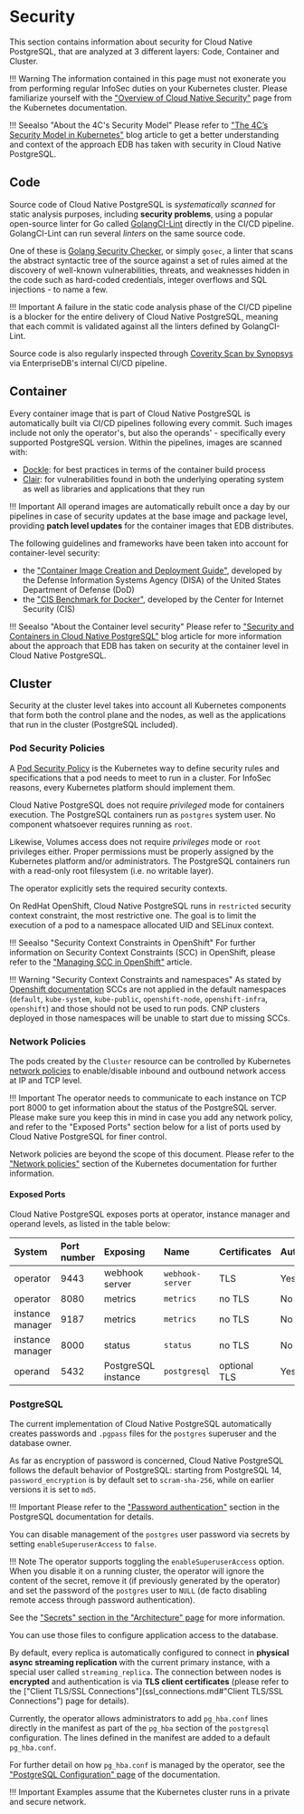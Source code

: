 # Security

This section contains information about security for Cloud Native PostgreSQL,
that are analyzed at 3 different layers: Code, Container and Cluster.

!!! Warning
    The information contained in this page must not exonerate you from
    performing regular InfoSec duties on your Kubernetes cluster. Please
    familiarize yourself with the ["Overview of Cloud Native Security"](https://kubernetes.io/docs/concepts/security/overview/)
    page from the Kubernetes documentation.

!!! Seealso "About the 4C's Security Model"
    Please refer to ["The 4C’s Security Model in Kubernetes"](https://www.enterprisedb.com/blog/4cs-security-model-kubernetes)
    blog article to get a better understanding and context of the approach EDB
    has taken with security in Cloud Native PostgreSQL.

## Code

Source code of Cloud Native PostgreSQL is *systematically scanned* for static analysis purposes,
including **security problems**, using a popular open-source linter for Go called
[GolangCI-Lint](https://github.com/golangci/golangci-lint) directly in the CI/CD pipeline.
GolangCI-Lint can run several *linters* on the same source code.

One of these is [Golang Security Checker](https://github.com/securego/gosec), or simply `gosec`,
a linter that scans the abstract syntactic tree of the source against a set of rules aimed at
the discovery of well-known vulnerabilities, threats, and weaknesses hidden in
the code such as hard-coded credentials, integer overflows and SQL injections - to name a few.

!!! Important
    A failure in the static code analysis phase of the CI/CD pipeline is a blocker
    for the entire delivery of Cloud Native PostgreSQL, meaning that each commit is validated
    against all the linters defined by GolangCI-Lint.

Source code is also regularly inspected through [Coverity Scan by Synopsys](https://scan.coverity.com/)
via EnterpriseDB's internal CI/CD pipeline.

## Container

Every container image that is part of Cloud Native PostgreSQL is automatically built via CI/CD pipelines following every commit.
Such images include not only the operator's, but also the operands' - specifically every supported PostgreSQL version.
Within the pipelines, images are scanned with:

- [Dockle](https://github.com/goodwithtech/dockle): for best practices in terms
  of the container build process
- [Clair](https://github.com/quay/clair): for vulnerabilities found in both the
  underlying operating system as well as libraries and applications that they run

!!! Important
    All operand images are automatically rebuilt once a day by our pipelines in case
    of security updates at the base image and package level, providing **patch level updates**
    for the container images that EDB distributes.

The following guidelines and frameworks have been taken into account for container-level security:

- the ["Container Image Creation and Deployment Guide"](https://dl.dod.cyber.mil/wp-content/uploads/devsecops/pdf/DevSecOps_Enterprise_Container_Image_Creation_and_Deployment_Guide_2.6-Public-Release.pdf),
  developed by the Defense Information Systems Agency (DISA) of the United States Department of Defense (DoD)
- the ["CIS Benchmark for Docker"](https://www.cisecurity.org/benchmark/docker/),
  developed by the Center for Internet Security (CIS)

!!! Seealso "About the Container level security"
    Please refer to ["Security and Containers in Cloud Native PostgreSQL"](https://www.enterprisedb.com/blog/security-and-containers-cloud-native-postgresql)
    blog article for more information about the approach that EDB has taken on
    security at the container level in Cloud Native PostgreSQL.

## Cluster

Security at the cluster level takes into account all Kubernetes components that
form both the control plane and the nodes, as well as the applications that run in
the cluster (PostgreSQL included).

### Pod Security Policies

A [Pod Security Policy](https://kubernetes.io/docs/concepts/policy/pod-security-policy/)
is the Kubernetes way to define security rules and specifications that a pod needs to meet
to run in a cluster.
For InfoSec reasons, every Kubernetes platform should implement them.

Cloud Native PostgreSQL does not require *privileged* mode for containers execution.
The PostgreSQL containers run as `postgres` system user. No component whatsoever requires running as `root`.

Likewise, Volumes access does not require *privileges* mode or `root` privileges either.
Proper permissions must be properly assigned by the Kubernetes platform and/or administrators.
The PostgreSQL containers run with a read-only root filesystem (i.e. no writable layer).

The operator explicitly sets the required security contexts.

On RedHat OpenShift, Cloud Native PostgreSQL runs in `restricted` security context constraint,
the most restrictive one. The goal is to limit the execution of a pod to a namespace allocated UID
and SELinux context.

!!! Seealso "Security Context Constraints in OpenShift"
    For further information on Security Context Constraints (SCC) in
    OpenShift, please refer to the
    ["Managing SCC in OpenShift"](https://www.openshift.com/blog/managing-sccs-in-openshift)
    article.

!!! Warning "Security Context Constraints and namespaces"
    As stated by [Openshift documentation](https://docs.openshift.com/container-platform/latest/authentication/managing-security-context-constraints.html#role-based-access-to-ssc_configuring-internal-oauth)
    SCCs are not applied in the default namespaces (`default`, `kube-system`,
    `kube-public`, `openshift-node`, `openshift-infra`, `openshift`) and those
    should not be used to run pods. CNP clusters deployed in those namespaces
    will be unable to start due to missing SCCs.

### Network Policies

The pods created by the `Cluster` resource can be controlled by Kubernetes
[network policies](https://kubernetes.io/docs/concepts/services-networking/network-policies/)
to enable/disable inbound and outbound network access at IP and TCP level.

!!! Important
    The operator needs to communicate to each instance on TCP port 8000
    to get information about the status of the PostgreSQL server. Please
    make sure you keep this in mind in case you add any network policy,
    and refer to the "Exposed Ports" section below for a list of ports used by
    Cloud Native PostgreSQL for finer control.

Network policies are beyond the scope of this document.
Please refer to the ["Network policies"](https://kubernetes.io/docs/concepts/services-networking/network-policies/)
section of the Kubernetes documentation for further information.

#### Exposed Ports

Cloud Native PostgreSQL exposes ports at operator, instance manager and operand
levels, as listed in the table below:

System           | Port number  | Exposing            |  Name               |  Certificates  |  Authentication
:--------------- | :----------- | :------------------ | :------------------ | :------------  | :--------------
operator         | 9443         | webhook server      | `webhook-server`    |  TLS           | Yes
operator         | 8080         | metrics             | `metrics`           |  no TLS        | No
instance manager | 9187         | metrics             | `metrics`           |  no TLS        | No
instance manager | 8000         | status              | `status`            |  no TLS        | No
operand          | 5432         | PostgreSQL instance | `postgresql`        |  optional TLS  | Yes

### PostgreSQL

The current implementation of Cloud Native PostgreSQL automatically creates
passwords and `.pgpass` files for the `postgres` superuser and the database owner.

As far as encryption of password is concerned, Cloud Native PostgreSQL follows
the default behavior of PostgreSQL: starting from PostgreSQL 14,
`password_encryption` is by default set to `scram-sha-256`, while on earlier
versions it is set to `md5`.

!!! Important
    Please refer to the ["Password authentication"](https://www.postgresql.org/docs/current/auth-password.html)
    section in the PostgreSQL documentation for details.

You can disable management of the `postgres` user password via secrets by setting
`enableSuperuserAccess` to `false`.

!!! Note
    The operator supports toggling the `enableSuperuserAccess` option. When you
    disable it on a running cluster, the operator will ignore the content of the secret,
    remove it (if previously generated by the operator) and set the password of the
    `postgres` user to `NULL` (de facto disabling remote access through password authentication).

See the ["Secrets" section in the "Architecture" page](architecture.md#secrets) for more information.

You can use those files to configure application access to the database.

By default, every replica is automatically configured to connect in **physical
async streaming replication** with the current primary instance, with a special
user called `streaming_replica`. The connection between nodes is **encrypted**
and authentication is via **TLS client certificates** (please refer to the
["Client TLS/SSL Connections"](ssl_connections.md#"Client TLS/SSL Connections") page
for details).

Currently, the operator allows administrators to add `pg_hba.conf` lines directly in the manifest
as part of the `pg_hba` section of the `postgresql` configuration. The lines defined in the
manifest are added to a default `pg_hba.conf`.

For further detail on how `pg_hba.conf` is managed by the operator, see the
["PostgreSQL Configuration" page](postgresql_conf.md#the-pg_hba-section) of the documentation.

!!! Important
    Examples assume that the Kubernetes cluster runs in a private and secure network.
